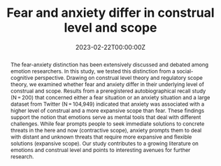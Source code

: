 ---
abstract: The fear-anxiety distinction has been extensively discussed and debated among emotion researchers. In this study, we tested this distinction from a social-cognitive perspective. Drawing on construal level theory and regulatory scope theory, we examined whether fear and anxiety differ in their underlying level of construal and scope. Results from a preregistered autobiographical recall study (N = 200) that concerned either a fear situation or an anxiety situation and a large dataset from Twitter (N = 104,949) indicated that anxiety was associated with a higher level of construal and a more expansive scope than fear. These findings support the notion that emotions serve as mental tools that deal with different challenges. While fear prompts people to seek immediate solutions to concrete threats in the here and now (contractive scope), anxiety prompts them to deal with distant and unknown threats that require more expansive and flexible solutions (expansive scope). Our study contributes to a growing literature on emotions and construal level and points to interesting avenues for further research.
authors:
- Mayiwar, L., & Björklund, F
date: "2023-02-22T00:00:00Z"
doi: "https://doi.org/10.1080/02699931.2023.2184775"
featured: true
image:
  focal_point: ""
  preview_only: false
projects: []
publication: '*Cognition and Emotion*'
publication_short: ""
publication_types:
- "3"
publishDate: "2023-02-22T00:00:00Z"
slides: #
summary: 
title: "Fear and anxiety differ in construal level and scope"
url_code: ""
url_dataset: ""
url_pdf: "fear_anxiety.pdf"
url_poster: ""
url_project: ""
url_slides: ""
url_source: #
url_video: ""
---
